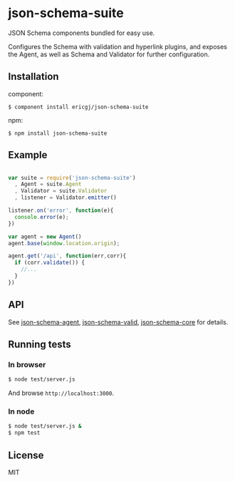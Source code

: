 
# json-schema-suite

  JSON Schema components bundled for easy use.

  Configures the Schema with validation and hyperlink plugins, and exposes
  the Agent, as well as Schema and Validator for further configuration.

## Installation

component:

    $ component install ericgj/json-schema-suite

npm:

    $ npm install json-schema-suite


## Example

  ```javascript

  var suite = require('json-schema-suite')
    , Agent = suite.Agent
    , Validator = suite.Validator
    , listener = Validator.emitter()

  listener.on('error', function(e){
    console.error(e);
  })

  var agent = new Agent()
  agent.base(window.location.origin);

  agent.get('/api', function(err,corr){
    if (corr.validate()) {
      //...
    }
  })


  ```

## API

See [json-schema-agent][agent], [json-schema-valid][valid],
[json-schema-core][core] for details.

## Running tests

### In browser

  ```sh
  $ node test/server.js
  ```
  And browse `http://localhost:3000`.

### In node

  ```sh
  $ node test/server.js &
  $ npm test
  ```

## License

  MIT


[agent]: https://github.com/ericgj/json-schema-agent
[valid]: https://github.com/ericgj/json-schema-valid
[core]: https://github.com/ericgj/json-schema-core

